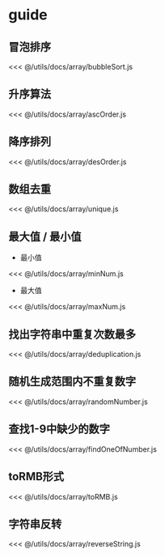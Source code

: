 # guide

## 冒泡排序

<<< @/utils/docs/array/bubbleSort.js

## 升序算法

<<< @/utils/docs/array/ascOrder.js

## 降序排列

<<< @/utils/docs/array/desOrder.js

## 数组去重

<<< @/utils/docs/array/unique.js

## 最大值 / 最小值

- 最小值

<<< @/utils/docs/array/minNum.js

- 最大值

<<< @/utils/docs/array/maxNum.js

## 找出字符串中重复次数最多

<<< @/utils/docs/array/deduplication.js

## 随机生成范围内不重复数字

<<< @/utils/docs/array/randomNumber.js

## 查找1-9中缺少的数字

<<< @/utils/docs/array/findOneOfNumber.js

## toRMB形式

<<< @/utils/docs/array/toRMB.js

## 字符串反转

<<< @/utils/docs/array/reverseString.js
